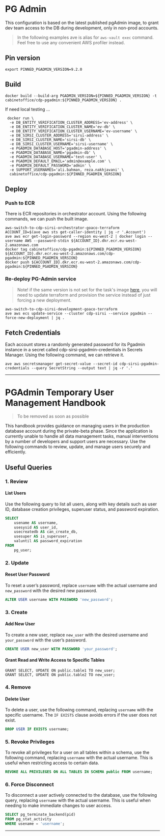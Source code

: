 # PG Admin

This configuration is based on the latest published pgAdmin image, to grant dev team access to the DB during development, only in non-prod accounts.

> In the following examples ave is alias for `aws-vault exec` command.
Feel free to use any convenient AWS profiler instead.
## Pin version

```shell
export PINNED_PGADMIN_VERSION=9.2.0
```

## Build

```shell
docker build --build-arg PGADMIN_VERSION=${PINNED_PGADMIN_VERSION} -t cabinetoffice/cdp-pgadmin:${PINNED_PGADMIN_VERSION} .
```

If need local testing ...
```shell
 docker run \
  -e DB_ENTITY_VERIFICATION_CLUSTER_ADDRESS='ev-address' \
  -e DB_ENTITY_VERIFICATION_CLUSTER_NAME='ev-db' \
  -e DB_ENTITY_VERIFICATION_CLUSTER_USERNAME='ev-username' \
  -e DB_SIRSI_CLUSTER_ADDRESS='sirsi-address' \
  -e DB_SIRSI_CLUSTER_NAME='sirsi-db' \
  -e DB_SIRSI_CLUSTER_USERNAME='sirsi-username' \
  -e PGADMIN_DATABASE_HOST='pgadmin-address' \
  -e PGADMIN_DATABASE_NAME='pgadmin-db' \
  -e PGADMIN_DATABASE_USERNAME='test-user' \
  -e PGADMIN_DEFAULT_EMAIL='admin@example.com' \
  -e PGADMIN_DEFAULT_PASSWORD='admin' \
  -e SUPPORT_USERNAMES='ali.bahman, reza.nakhjavani' \
  cabinetoffice/cdp-pgadmin:${PINNED_PGADMIN_VERSION}
```

## Deploy

### Push to ECR

There is ECR repositories in orchestrator account. Using the following commands, we can push the built image.

```shell
aws-switch-to-cdp-sirsi-orchestrator-goaco-terraform
ACCOUNT_ID=$(ave aws sts get-caller-identity | jq -r '.Account')
ave aws ecr get-login-password --region eu-west-2 | docker login --username AWS --password-stdin ${ACCOUNT_ID}.dkr.ecr.eu-west-2.amazonaws.com
docker tag cabinetoffice/cdp-pgadmin:${PINNED_PGADMIN_VERSION} ${ACCOUNT_ID}.dkr.ecr.eu-west-2.amazonaws.com/cdp-pgadmin:${PINNED_PGADMIN_VERSION}
docker push ${ACCOUNT_ID}.dkr.ecr.eu-west-2.amazonaws.com/cdp-pgadmin:${PINNED_PGADMIN_VERSION}
```

### Re-deploy PG-Admin service

> Note! if the same version is not set for the task's image [here](../../modules/tools/service-pgadmin.tf), you will need to update terraform and provision the service instead of just forcing a new deployment.

```shell
aws-switch-to-cdp-sirsi-development-goaco-terraform
ave aws ecs update-service --cluster cdp-sirsi --service pgadmin --force-new-deployment | jq .
```

## Fetch Credentials

Each account stores a randomly generated password for its Pgadmin instance in a secret called cdp-sirsi-pgadmin-credentials in Secrets Manager. Using the following command, we can retrieve it.

```shell
ave aws secretsmanager get-secret-value --secret-id cdp-sirsi-pgadmin-credentials --query SecretString --output text | jq -r '.'
```


---

# PGAdmin Temporary User Management Handbook

> To be removed as soon as possible

This handbook provides guidance on managing users in the production database account during the private-beta phase. Since the application is currently unable to handle all data management tasks, manual interventions by a number of developers and support users are necessary. Use the following commands to review, update, and manage users securely and efficiently.

## Useful Queries

### 1. Review

#### List Users
Use the following query to list all users, along with key details such as user ID, database creation privileges, superuser status, and password expiration.

```sql
SELECT
    usename AS username,
    usesysid AS user_id,
    usecreatedb AS can_create_db,
    usesuper AS is_superuser,
    valuntil AS password_expiration
FROM
    pg_user;
```

### 2. Update

#### Reset User Password
To reset a user’s password, replace `username` with the actual username and `new_password` with the desired new password.

```sql
ALTER USER username WITH PASSWORD 'new_password';
```

### 3. Create

#### Add New User
To create a new user, replace `new_user` with the desired username and `your_password` with the user’s password.

```sql
CREATE USER new_user WITH PASSWORD 'your_password';
```

#### Grant Read and Write Access to Specific Tables

```postgresql
GRANT SELECT, UPDATE ON public.table1 TO new_user;
GRANT SELECT, UPDATE ON public.table2 TO new_user;
```

### 4. Remove

#### Delete User
To delete a user, use the following command, replacing `username` with the specific username. The `IF EXISTS` clause avoids errors if the user does not exist.

```sql
DROP USER IF EXISTS username;
```

### 5. Revoke Privileges

To revoke all privileges for a user on all tables within a schema, use the following command, replacing `username` with the actual username. This is useful when restricting access to certain data.

```sql
REVOKE ALL PRIVILEGES ON ALL TABLES IN SCHEMA public FROM username;
```

### 6. Force Disconnect

To disconnect a user actively connected to the database, use the following query, replacing `username` with the actual username. This is useful when needing to make immediate changes to user access.

```sql
SELECT pg_terminate_backend(pid)
FROM pg_stat_activity
WHERE usename = 'username';
```

---
